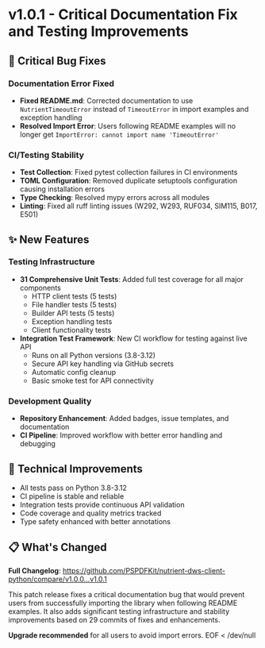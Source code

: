 # v1.0.1 - Critical Documentation Fix and Testing Improvements

## 🐛 Critical Bug Fixes

### Documentation Error Fixed
- **Fixed README.md**: Corrected documentation to use `NutrientTimeoutError` instead of `TimeoutError` in import examples and exception handling
- **Resolved Import Error**: Users following README examples will no longer get `ImportError: cannot import name 'TimeoutError'`

### CI/Testing Stability
- **Test Collection**: Fixed pytest collection failures in CI environments
- **TOML Configuration**: Removed duplicate setuptools configuration causing installation errors  
- **Type Checking**: Resolved mypy errors across all modules
- **Linting**: Fixed all ruff linting issues (W292, W293, RUF034, SIM115, B017, E501)

## ✨ New Features

### Testing Infrastructure
- **31 Comprehensive Unit Tests**: Added full test coverage for all major components
  - HTTP client tests (5 tests)
  - File handler tests (5 tests) 
  - Builder API tests (5 tests)
  - Exception handling tests
  - Client functionality tests
- **Integration Test Framework**: New CI workflow for testing against live API
  - Runs on all Python versions (3.8-3.12)
  - Secure API key handling via GitHub secrets
  - Automatic config cleanup
  - Basic smoke test for API connectivity

### Development Quality  
- **Repository Enhancement**: Added badges, issue templates, and documentation
- **CI Pipeline**: Improved workflow with better error handling and debugging

## 🔧 Technical Improvements

- All tests pass on Python 3.8-3.12
- CI pipeline is stable and reliable  
- Integration tests provide continuous API validation
- Code coverage and quality metrics tracked
- Type safety enhanced with better annotations

## 📋 What's Changed

**Full Changelog**: https://github.com/PSPDFKit/nutrient-dws-client-python/compare/v1.0.0...v1.0.1

This patch release fixes a critical documentation bug that would prevent users from successfully importing the library when following README examples. It also adds significant testing infrastructure and stability improvements based on 29 commits of fixes and enhancements.

**Upgrade recommended** for all users to avoid import errors.
EOF < /dev/null